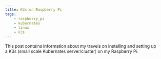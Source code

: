 ```yaml
---
title: K3s on Raspberry Pi
tags:
    - raspberry_pi
    - kubernates
    - linux
    - k3s
---
```


This post contains information about my travels on installing and setting up a K3s (small scale Kubernates server/cluster) on my Raspberry Pi.

